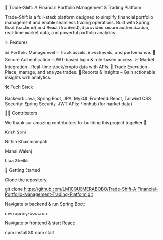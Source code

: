 🚀 Trade-Shift: A Financial Portfolio Management & Trading Platform

Trade-Shift is a full-stack platform designed to simplify financial portfolio management and enable seamless trading operations.
Built with Spring Boot (backend) and React (frontend), it provides secure authentication, real-time market data, and powerful portfolio analytics.

✨ Features

📊 Portfolio Management – Track assets, investments, and performance.
🔐 Secure Authentication – JWT-based login & role-based access.
📈 Market Integration – Real-time stock/crypto data with APIs.
💼 Trade Execution – Place, manage, and analyze trades.
📑 Reports & Insights – Gain actionable insights with analytics.

🛠️ Tech Stack

Backend: Java, Spring Boot, JPA, MySQL
Frontend: React, Tailwind CSS
Security: Spring Security, JWT
APIs: Finnhub (for market data)

👩‍💻 Contributors

We thank our amazing contributors for building this project together 💙

Krish Soni

Nithin Khammampati

Mansi Walunj

Lipa Sheikh

🚀 Getting Started

Clone the repository

git clone https://github.com/LM10QUEMERABOBO/Trade-Shift-A-Financial-Portfolio-Management-Trading-Platform.git

Navigate to backend & run Spring Boot:

mvn spring-boot:run

Navigate to frontend & start React:

npm install && npm start
